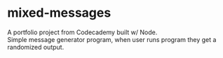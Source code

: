# mixed-messages

A portfolio project from Codecademy built w/ Node.  
Simple message generator program, when user runs program they get a randomized output.
